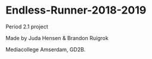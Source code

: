 # Endless-Runner-2018-2019

Period 2.1 project


Made by Juda Hensen & Brandon Ruigrok

Mediacollege Amserdam, GD2B.
